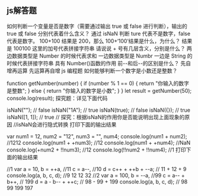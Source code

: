 ## js解答题
如何判断一个变量是否是数字（需要通过输出 true 或 false 进行判断），输出的 true 或 false 分别代表着什么含义？
通过 isNaN 判断
ture 代表不是数字，false 代表是数字。
100+100 结果是 200，那么 100+‘100’结果是什么，为什么？
结果是 100100
这里的加号代表拼接字符串
请说说 + 号有几层含义，分别是什么？
两边数据类型是 Number 的时候代表求和
一边数据类型是 Numbr 一边是 String 的时候代表拼接字符串
具有 Number()函数的作用
前--和后--的区别是什么？
先自增再运算
先运算再自增
js 编程题
如何能够判断一个数字是小数还是整数？

function getNumber(number) {
  if (number % 1 == 0) {
    return "你输入的数字是整数";
  } else {
    return "你输入的数字是小数";
  }
}
let result = getNumber(50);
console.log(result);
探究题：详见下面代码

isNaN(""); // false
isNaN("1A"); // true
isNaN(true); // false
isNaN({}); // true
isNaN([1, 1]); // true
// 探究：根据isNaN的作用你是否能说明出现上面现象的原因
//isNaN会进行隐式转换
打印下面的输出结果

var num1 = 12,
  num2 = "12",
  num3 = "",
  num4;
console.log(num1 + num2); //1212
console.log(num1 + +num3); //12
console.log(num1 + +num4); //NaN
console.log(+num2 + !!num3); //12
console.log(!!num2 + !!num4); //1
打印下面的输出结果

//1
var a = 10,
  b = ++a, //11
  c = a--, //10
  d = c++ + ++b + --a; // 11 + 12 + 9
console.log(a, b, c, d); //9 12 12 32
//2
var a = 100,
  b = --a, //99
  c = a-- + b++, // 199
  d = a - b-- + ++c; // 98 - 99 + 199
console.log(a, b, c, d); // 98 99 199 197